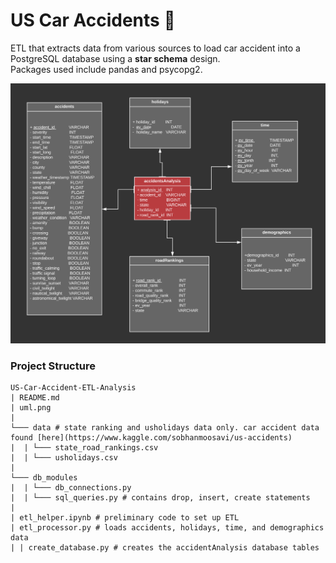 # US Car Accidents :blue_car:

ETL that extracts data from various sources to load car accident into a 
PostgreSQL database using a **star schema** design.  
Packages used include pandas and psycopg2.

![uml](uml.png)

### Project Structure
```
US-Car-Accident-ETL-Analysis
| README.md
| uml.png
| 
└─── data # state ranking and usholidays data only. car accident data found [here](https://www.kaggle.com/sobhanmoosavi/us-accidents)
|  | └─── state_road_rankings.csv
|  | └─── usholidays.csv
|
└─── db_modules
|  | └─── db_connections.py
|  | └─── sql_queries.py # contains drop, insert, create statements
|
| etl_helper.ipynb # preliminary code to set up ETL
| etl_processor.py # loads accidents, holidays, time, and demographics data
| | create_database.py # creates the accidentAnalysis database tables

```
